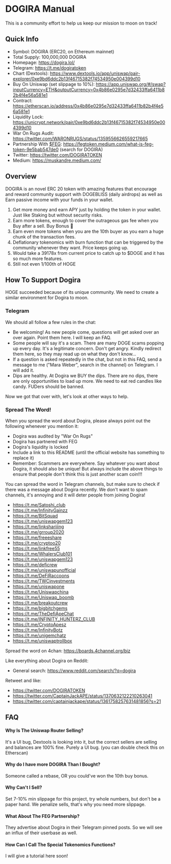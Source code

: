 # DOGIRA Manual

This is a community effort to help us keep our mission to moon on track!

## Quick Info

* Symbol: DOGIRA (ERC20, on Ethereum mainnet)
* Total Supply: 100,000,000 DOGIRA
* Homepage: https://dogira.lol/
* Telegram: https://t.me/dogiratoken
* Chart (Dextools): https://www.dextools.io/app/uniswap/pair-explorer/0xe9bd6ddc2b13f46715382f74534950e004399d10
* Buy On Uniswap (set slippage to 10%): https://app.uniswap.org/#/swap?inputCurrency=ETH&outputCurrency=0x4b86e0295e7d32433ffa6411b82b4f4e56a581e1
* Contract: https://etherscan.io/address/0x4b86e0295e7d32433ffa6411b82b4f4e56a581e1
* Liquidity Lock: https://unicrypt.network/pair/0xe9bd6ddc2b13f46715382f74534950e004399d10
* War On Rugs Audit: https://twitter.com/WARONRUGS/status/1359556626559217665
* Partnership With [$FEG](https://fegtoken.com/): https://fegtoken.medium.com/what-is-feg-token-9e5bab547de0 (search for DOGIRA)
* Twitter: https://twitter.com/DOGIRATOKEN
* Medium: https://muskandre.medium.com/

## Overview

DOGIRA is an novel ERC 20 token with amazing features that encourage and reward community support with DOGEBLISS (daily airdrops) as well as Earn passive income with your funds in your wallet.

1. Get more money and earn APY just by holding the token in your wallet. Just like Staking but without security risks.
2. Earn more tokens, enough to cover the outrageous gas fee when you Buy after a sell. Buy Bonus 🚀
3. Earn even more tokens when you are the 10th buyer as you earn a huge chunk of the transaction fees.
4. Deflationary tokenomics with burn function that can be triggered by the community whenever they want. Price keeps going up.
5. Would take a 39178x from current price to catch up to $DOGE and it has so much more features.
6. Still not even 1/100th of HOGE

## How To Support Dogira

HOGE succeeded because of its unique community. We need to create a similar environment for Dogira to moon. 

### Telegram
We should all follow a few rules in the chat:
* Be welcoming! As new people come, questions will get asked over an over again. Point them here. I will keep an FAQ.
* Some people will say it's a scam. There are many DOGE scams popping up every day. It's a legitimate concern. Don't get angry. Kindly redirect them here, so they may read up on what they don't know...  
* If a question is asked repeatedly in the chat, but not in this FAQ, send a message to me ("Mara Weber", search in the channel) on Telegram. I will add it.
* Dips are healthy. At Dogira we BUY the dips. There are no dips, there are only opportunities to load up more. We need to eat red candles like candy. FUDers should be banned.

Now we got that over with, let's look at other ways to help.

### Spread The Word!

When you spread the word about Dogira, please always point out the following whenever you mention it:
* Dogira was audited by "War On Rugs"
* Dogira has partnered with FEG
* Dogira's liquidity is locked
* Include a link to this README (until the official website has something to replace it)
* Remember: Scammers are everywhere. Say whatever you want about Dogira, it should also be unique! But always include the above things to ensure that people don't think this is just another scam coin!!!

You can spread the word in Telegram channels, but make sure to check if there was a message about Dogira recently. We don't want to spam channels, it's annoying and it will deter people from joining Dogira!
*  https://t.me/Satoshi_club
*  https://t.me/InfinityGainzz
*  https://t.me/BitSquad
*  https://t.me/uniswapgem123
*  https://t.me/linkshariiing
*  https://t.me/grroup2020
*  https://t.me/freeeshare
*  https://t.me/cryptoo20
*  https://t.me/linkfree55
*  https://t.me/WhalersClub101
*  https://t.me/uniswapgem123
*  https://t.me/deficrew
*  https://t.me/uniswapunofficial
*  https://t.me/DeFiRaccoons
*  https://t.me/TWCinvestments
*  https://t.me/uniswapone
*  https://t.me/Uniswapchina
*  https://t.me/Uniswap_boomb
*  https://t.me/breakoutcrew
*  https://t.me/bigbitchgems
*  https://t.me/TheDefiApeChat
*  https://t.me/INFINITY_HUNTERZ_CLUB
*  https://t.me/CryptoApesz
*  https://t.me/InfinityBotz
*  https://t.me/unigemchatz
*  https://t.me/uniswaptrollbox

Spread the word on 4chan: https://boards.4channel.org/biz

Like everything about Dogira on Reddit:
* General search: https://www.reddit.com/search/?q=dogira

Retweet and like:
* https://twitter.com/DOGIRATOKEN
* https://twitter.com/CaptainJackAPE/status/1370632122210263041
* https://twitter.com/captainjackape/status/1361758257631481856?s=21


## FAQ

#### Why Is The Uniswap Router Selling?
It's a UI bug, Dextools is looking into it, but the correct sellers are selling and balances are 100% fine. Purely a UI bug. (you can double check this on Etherscan)

#### Why do I have more DOGIRA Than I Bought?

Someone called a rebase, OR you could've won the 10th buy bonus.

#### Why Can't I Sell?

Set 7-10% min slippage for this project, try whole numbers, but don't be a paper hand. We penalize sells, that's why you need more slippage.

#### What About The FEG Partnership?

They advertise about Dogira in their Telegram pinned posts. So we will see an influx of their userbase as well.

#### How Can I Call The Special Tokenomics Functions?

I will give a tutorial here soon!

